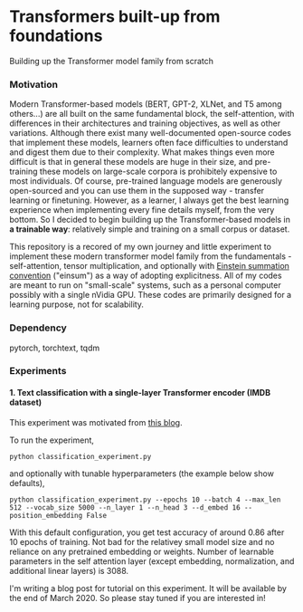 # Transformers built-up from foundations
Building up the Transformer model family from scratch

### Motivation 
Modern Transformer-based models (BERT, GPT-2, XLNet, and T5 among others...) are all built on the same fundamental block, the self-attention, with differences in their architectures and training objectives, as well as other variations. Although there exist many well-documented open-source codes that implement these models, learners often face difficulties to understand and digest them due to their complexity. What makes things even more difficult is that in general these models are huge in their size, and pre-training these models on large-scale corpora is prohibitely expensive to most individuals. Of course, pre-trained language models are generously open-sourced and you can use them in the supposed way - transfer learning or finetuning. However, as a learner, I always get the best learning experience when implementing every fine details myself, from the very bottom. So I decided to begin building up the Transformer-based models in **a trainable way**: relatively simple and training on a small corpus or dataset. 

This repository is a recored of my own journey and little experiment to implement these modern transformer model family from the fundamentals - self-attention, tensor multiplication, and optionally with [Einstein summation convention](https://en.wikipedia.org/wiki/Einstein_notation) ("einsum") as a way of adopting explicitness. All of my codes are meant to run on "small-scale" systems, such as a personal computer possibly with a single nVidia GPU. These codes are primarily designed for a learning purpose, not for scalability. 

### Dependency 
pytorch, torchtext, tqdm 

### Experiments
#### 1. Text classification with a single-layer Transformer encoder (IMDB dataset)
This experiment was motivated from [this blog](http://www.peterbloem.nl/blog/transformers). 

To run the experiment,
```
python classification_experiment.py 
```
and optionally with tunable hyperparameters (the example below show defaults),
```
python classification_experiment.py --epochs 10 --batch 4 --max_len 512 --vocab_size 5000 --n_layer 1 --n_head 3 --d_embed 16 --position_embedding False
```
With this default configuration, you get test accuracy of around 0.86 after 10 epochs of training. Not bad for the relativey small model size and no reliance on any pretrained embedding or weights. Number of learnable parameters in the self attention layer (except embedding, normalization, and additional linear layers) is 3088. 

I'm writing a blog post for tutorial on this experiment. It will be available by the end of March 2020. So please stay tuned if you are interested in! 
